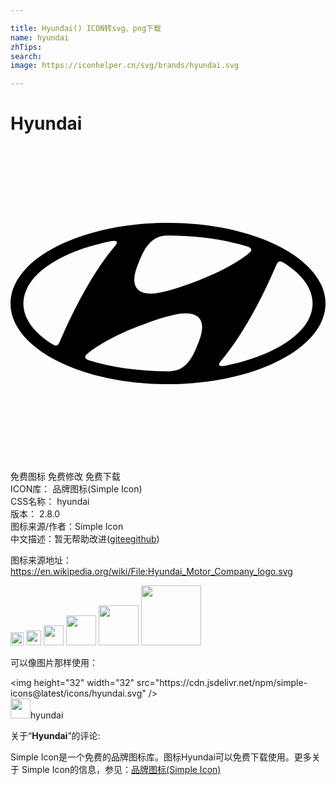 ```yaml
---

title: Hyundai() ICON转svg、png下载
name: hyundai
zhTips: 
search: 
image: https://iconhelper.cn/svg/brands/hyundai.svg

---
```


# Hyundai  <small style="font-size: 60%;font-weight: 100"></small>

<div id="svg" class="svg-wrap">
<svg role="img" viewBox="0 0 24 24" xmlns="http://www.w3.org/2000/svg"><title>Hyundai icon</title><path d="M11.999 18.145c6.627 0 12.001-2.751 12.001-6.144 0-3.395-5.374-6.146-12.001-6.146C5.374 5.855 0 8.606 0 12.001c0 3.393 5.374 6.144 11.999 6.144m2.26-3.015c-.2.464-.545 1.454-1.336 1.85-.24.119-.537.174-.8.185H12c-2.214 0-4.276-.31-6.002-.834l-.066-.025c-.16-.053-.24-.127-.24-.218 0-.079.043-.14.099-.195l.109-.097c.4-.332 1.598-1.2 3.858-2.067.793-.301 1.786-.679 2.825-.9.608-.126 2.868-.473 1.675 2.301m6.062-6.194c.043-.074.1-.137.203-.142.056-.006.132.007.248.08 1.409.867 2.245 1.952 2.245 3.125 0 2.118-2.724 3.94-6.62 4.735-.248.05-.416.048-.471-.015-.04-.038-.05-.106 0-.19a.815.815 0 01.104-.145c2.12-2.5 3.736-6.189 4.195-7.253.035-.074.068-.147.096-.195M9.777 8.857c.2-.463.545-1.454 1.335-1.846.24-.12.537-.178.8-.185.061-.002.104 0 .12 0 2.217 0 4.276.306 6.004.833.013.006.053.02.066.025.16.054.24.127.24.218 0 .079-.042.137-.098.193a1.89 1.89 0 01-.11.096c-.397.335-1.598 1.201-3.858 2.068-.795.304-1.786.679-2.822.899-.61.13-2.87.474-1.677-2.3M7.6 7.264c.25-.048.415-.048.476.015.035.04.045.106-.002.19a.89.89 0 01-.104.142c-2.12 2.503-3.737 6.189-4.198 7.256a2.313 2.313 0 01-.096.195c-.04.073-.099.136-.2.142-.056.005-.135-.011-.251-.081C1.817 14.256.98 13.172.98 11.999c0-2.118 2.724-3.94 6.62-4.735Z"/></svg>
</div>
<detail full-name='hyundai'></detail>

<div class="detail-page">
<p>
<span><span class="badge-success badge">免费图标</span> <span class="badge-success badge">免费修改</span>  <span class="badge-success badge">免费下载</span> </span>
<br/>
<span>
ICON库：
<span class="badge-secondary badge">品牌图标(Simple Icon)</span> 
</span>
<br/>
<span>
CSS名称：
<span class="badge-secondary badge">hyundai</span> 
</span>

<br/>
<span>
版本：
<span class="badge-secondary badge">2.8.0</span> 
</span>
<br/>
<span>图标来源/作者：<span class="badge-light badge">Simple Icon</span></span> 
<br/>
<span class="zh-detail">中文描述：暂无<span class="help-link"><span>帮助改进</span>(<a href="https://gitee.com/liuwave/icon-helper/edit/master/json/brands/hyundai.json" target="_blank" rel="noopener noreferrer">gitee</a><a href="https://github.com/liuwave/icon-helper/edit/master/json/brands/hyundai.json" target="_blank" rel="noopener noreferrer">github</a></span>)</span><br/>
</p>
</div><div class="description description alert alert-light"><p>图标来源地址：<a href="https://en.wikipedia.org/wiki/File:Hyundai_Motor_Company_logo.svg" target="_blank" rel="noopener noreferrer">https://en.wikipedia.org/wiki/File:Hyundai_Motor_Company_logo.svg</a></p></div>
<div class="alert alert-dark">
<img height="21" width="21" src="https://cdn.jsdelivr.net/npm/simple-icons@latest/icons/hyundai.svg" />
<img height="24" width="24" src="https://cdn.jsdelivr.net/npm/simple-icons@latest/icons/hyundai.svg" />
<img height="32" width="32" src="https://cdn.jsdelivr.net/npm/simple-icons@latest/icons/hyundai.svg" />
<img height="48" width="48" src="https://cdn.jsdelivr.net/npm/simple-icons@latest/icons/hyundai.svg" />
<img height="64" width="64" src="https://cdn.jsdelivr.net/npm/simple-icons@latest/icons/hyundai.svg" />
<img height="96" width="96" src="https://cdn.jsdelivr.net/npm/simple-icons@latest/icons/hyundai.svg" />

</div>
<div>
  <p>可以像图片那样使用：    
  </p>
  <div class="alert alert-primary" style="font-size: 14px">
    &lt;img height="32" width="32" src="https://cdn.jsdelivr.net/npm/simple-icons@latest/icons/hyundai.svg" /&gt;
    <copy-btn content='<img height="32" width="32" src="https://cdn.jsdelivr.net/npm/simple-icons@latest/icons/hyundai.svg" />'></copy-btn>
  </div>
  <div class="alert alert-secondary">
    <img height="32" width="32" src="https://cdn.jsdelivr.net/npm/simple-icons@latest/icons/hyundai.svg" />hyundai
    <copy-btn content="hyundai" btn-title="复制图标名称"></copy-btn>
  </div>
</div>
<div class="icon-detail__container">
<p>关于“<b>Hyundai</b>”的评论:</p>
</div>
<Vssue title="关于“Hyundai”的评论" />
<div><p>Simple Icon是一个免费的品牌图标库。图标Hyundai可以免费下载使用。更多关于  Simple Icon的信息，参见：<a target="_blank" href="https://iconhelper.cn/brands.html">品牌图标(Simple Icon)</a>
</p></div>
